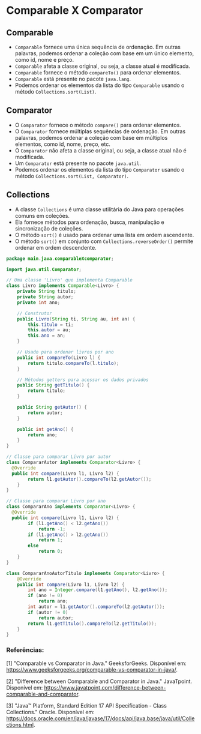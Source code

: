 # Comparable X Comparator

## Comparable

- `Comparable` fornece uma única sequência de ordenação. Em outras palavras, podemos ordenar a coleção com base em um único elemento, como id, nome e preço.
- `Comparable` afeta a classe original, ou seja, a classe atual é modificada.
- `Comparable` fornece o método `compareTo()` para ordenar elementos.
- `Comparable` está presente no pacote `java.lang`.
- Podemos ordenar os elementos da lista do tipo `Comparable` usando o método `Collections.sort(List)`.

## Comparator

- O `Comparator` fornece o método `compare()` para ordenar elementos.
- O `Comparator` fornece múltiplas sequências de ordenação. Em outras palavras, podemos ordenar a coleção com base em múltiplos elementos, como id, nome, preço, etc.
- O `Comparator` não afeta a classe original, ou seja, a classe atual não é modificada.
- Um `Comparator` está presente no pacote `java.util`.
- Podemos ordenar os elementos da lista do tipo `Comparator` usando o método `Collections.sort(List, Comparator)`.

## Collections

- A classe `Collections` é uma classe utilitária do Java para operações comuns em coleções.
- Ela fornece métodos para ordenação, busca, manipulação e sincronização de coleções.
- O método `sort()` é usado para ordenar uma lista em ordem ascendente.
- O método `sort()` em conjunto com `Collections.reverseOrder()` permite ordenar em ordem descendente.


```java
package main.java.comparableXcomparator;

import java.util.Comparator;

// Uma classe 'Livro' que implementa Comparable
class Livro implements Comparable<Livro> {
	private String titulo;
	private String autor;
	private int ano;

	// Construtor
	public Livro(String ti, String au, int an) {
		this.titulo = ti;
		this.autor = au;
		this.ano = an;
	}

	// Usado para ordenar livros por ano
	public int compareTo(Livro l) {
		return titulo.compareTo(l.titulo);
	}

	// Métodos getters para acessar os dados privados
	public String getTitulo() {
		return titulo;
	}

	public String getAutor() {
		return autor;
	}

	public int getAno() {
		return ano;
	}
}

// Classe para comparar Livro por autor
class CompararAutor implements Comparator<Livro> {
  @Override
  public int compare(Livro l1, Livro l2) {
		return l1.getAutor().compareTo(l2.getAutor());
	}
}

// Classe para comparar Livro por ano
class CompararAno implements Comparator<Livro> {
  @Override
  public int compare(Livro l1, Livro l2) {
		if (l1.getAno() < l2.getAno())
			return -1;
		if (l1.getAno() > l2.getAno())
			return 1;
		else
			return 0;
	}
}

class CompararAnoAutorTitulo implements Comparator<Livro> {
	@Override
	public int compare(Livro l1, Livro l2) {
		int ano = Integer.compare(l1.getAno(), l2.getAno());
		if (ano != 0)
			return ano;
		int autor = l1.getAutor().compareTo(l2.getAutor());
		if (autor != 0)
			return autor;
		return l1.getTitulo().compareTo(l2.getTitulo());
	}
}
```

### Referências:

[1] "Comparable vs Comparator in Java." GeeksforGeeks. Disponível em: https://www.geeksforgeeks.org/comparable-vs-comparator-in-java/.

[2] "Difference between Comparable and Comparator in Java." JavaTpoint. Disponível em: https://www.javatpoint.com/difference-between-comparable-and-comparator.

[3] "Java™ Platform, Standard Edition 17 API Specification - Class Collections." Oracle. Disponível em: https://docs.oracle.com/en/java/javase/17/docs/api/java.base/java/util/Collections.html.

